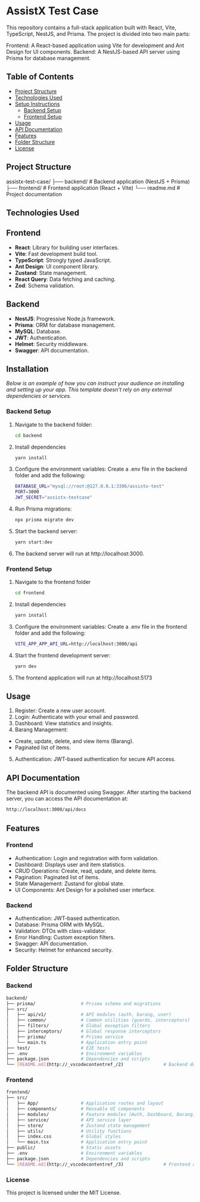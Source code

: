 # AssistX Test Case

This repository contains a full-stack application built with React, Vite, TypeScript, NestJS, and Prisma. The project is divided into two main parts:

Frontend: A React-based application using Vite for development and Ant Design for UI components.
Backend: A NestJS-based API server using Prisma for database management.

## Table of Contents

- [Project Structure](#project-structure)
- [Technologies Used](#technologies-used)
- [Setup Instructions](#setup-instructions)
  - [Backend Setup](#backend-setup)
  - [Frontend Setup](#frontend-setup)
- [Usage](#usage)
- [API Documentation](#api-documentation)
- [Features](#features)
- [Folder Structure](#folder-structure)
- [License](#license)

## Project Structure
assistx-test-case/
├── backend/       # Backend application (NestJS + Prisma)
├── frontend/      # Frontend application (React + Vite)
└── readme.md      # Project documentation

## Technologies Used
## Frontend

- **React**: Library for building user interfaces.  
- **Vite**: Fast development build tool.  
- **TypeScript**: Strongly typed JavaScript.  
- **Ant Design**: UI component library.  
- **Zustand**: State management.  
- **React Query**: Data fetching and caching.  
- **Zod**: Schema validation.  

## Backend

- **NestJS**: Progressive Node.js framework.  
- **Prisma**: ORM for database management.  
- **MySQL**: Database.  
- **JWT**: Authentication.  
- **Helmet**: Security middleware.  
- **Swagger**: API documentation.  

<!-- List the main features of the project. -->

## Installation

_Below is an example of how you can instruct your audience on installing and setting up your app. This template doesn't rely on any external dependencies or services._

### Backend Setup

1. Navigate to the backend folder:
    ```sh
    cd backend
    ```
2. Install dependencies
    ```sh
    yarn install
    ```
3. Configure the environment variables: Create a .env file in the backend folder and add the following:
    ```sh
    DATABASE_URL="mysql://root:@127.0.0.1:3306/assistx-test"
    PORT=3000
    JWT_SECRET="assistx-testcase"
    ```
4. Run Prisma migrations:
    ```sh
    npx prisma migrate dev
    ```
5. Start the backend server:
    ```sh
    yarn start:dev
    ```
6. The backend server will run at http://localhost:3000.

### Frontend Setup

1. Navigate to the frontend folder
    ```sh
    cd frontend
    ```
2. Install dependencies
    ```sh
    yarn install
    ```
3. Configure the environment variables: Create a .env file in the frontend folder and add the following:
    ```sh
    VITE_APP_APP_API_URL=http://localhost:3000/api
    ```
4. Start the frontend development server:
    ```sh
    yarn dev
    ```
5. The frontend application will run at http://localhost:5173


## Usage
1. Register: Create a new user account.
2. Login: Authenticate with your email and password.
3. Dashboard: View statistics and insights.
4. Barang Management:
 - Create, update, delete, and view items (Barang).
 - Paginated list of items.
5. Authentication: JWT-based authentication for secure API access.



## API Documentation

The backend API is documented using Swagger. After starting the backend server, you can access the API documentation at:

```sh
http://localhost:3000/api/docs
```

## Features

### Frontend
- Authentication: Login and registration with form validation.
- Dashboard: Displays user and item statistics.
- CRUD Operations: Create, read, update, and delete items.
- Pagination: Paginated list of items.
- State Management: Zustand for global state.
- UI Components: Ant Design for a polished user interface.

### Backend
- Authentication: JWT-based authentication.
- Database: Prisma ORM with MySQL.
- Validation: DTOs with class-validator.
- Error Handling: Custom exception filters.
- Swagger: API documentation.
- Security: Helmet for enhanced security.

## Folder Structure

### Backend
```sh
backend/
├── prisma/                 # Prisma schema and migrations
├── src/
│   ├── api/v1/             # API modules (auth, barang, user)
│   ├── common/             # Common utilities (guards, interceptors)
│   ├── filters/            # Global exception filters
│   ├── interceptors/       # Global response interceptors
│   ├── prisma/             # Prisma service
│   └── main.ts             # Application entry point
├── test/                   # E2E tests
├── .env                    # Environment variables
├── package.json            # Dependencies and scripts
└── [README.md](http://_vscodecontentref_/2)               # Backend documentation
```

### Frontend
```sh
frontend/
├── src/
│   ├── App/                # Application routes and layout
│   ├── components/         # Reusable UI components
│   ├── modules/            # Feature modules (Auth, Dashboard, Barang)
│   ├── service/            # API service layer
│   ├── store/              # Zustand state management
│   ├── utils/              # Utility functions
│   ├── index.css           # Global styles
│   └── main.tsx            # Application entry point
├── public/                 # Static assets
├── .env                    # Environment variables
├── package.json            # Dependencies and scripts
└── [README.md](http://_vscodecontentref_/3)               # Frontend documentation
```

### License
This project is licensed under the MIT License.